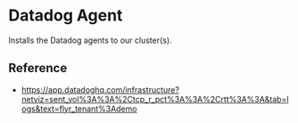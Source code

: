 # Datadog Agent

Installs the Datadog agents to our cluster(s).

## Reference

- https://app.datadoghq.com/infrastructure?netviz=sent_vol%3A%3A%2Ctcp_r_pct%3A%3A%2Crtt%3A%3A&tab=logs&text=flyr_tenant%3Ademo
